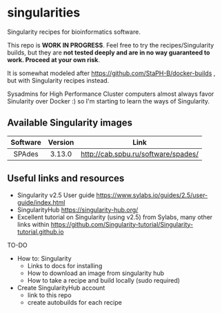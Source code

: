 # singularities
Singularity recipes for bioinformatics software.

This repo is __WORK IN PROGRESS__. Feel free to try the recipes/Singularity builds, but they are __not tested deeply and are in no way guaranteed to work. Proceed at your own risk__. 

It is somewhat modeled after https://github.com/StaPH-B/docker-builds , but with Singularity recipes instead.

Sysadmins for High Performance Cluster computers almost always favor Sinularity over Docker :) so I'm starting to learn the ways of Singularity.

## Available Singularity images
| Software | Version | Link |
| :--------: | :-------: | :--------: |
| SPAdes | 3.13.0 | http://cab.spbu.ru/software/spades/ |

## Useful links and resources
- Singularity v2.5 User guide https://www.sylabs.io/guides/2.5/user-guide/index.html
- SingularityHub https://singularity-hub.org/
- Excellent tutorial on Singularity (using v2.5) from Sylabs, many other links within https://github.com/Singularity-tutorial/Singularity-tutorial.github.io

TO-DO
- How to: Singularity
  - Links to docs for installing
  - How to download an image from singularity hub
  - How to take a recipe and build locally (sudo required)
- Create SingularityHub account
  - link to this repo
  - create autobuilds for each recipe
